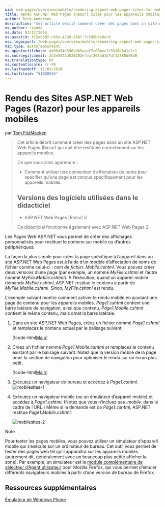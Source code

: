```yaml
---
uid: web-pages/overview/mobile/rendering-aspnet-web-pages-sites-for-mobile-devices
title: Rendu ASP.NET Web Pages (Razor) Sites pour les appareils mobiles | Microsoft Docs
author: Rick-Anderson
description: 'Cet article décrit comment créer des pages dans un site ASP.NET Web Pages (Razor) qui doit être restituée correctement sur les appareils mobiles. Vous allez découvrir : comment vous...'
ms.author: riande
ms.date: 02/17/2014
ms.assetid: f15ab392-c05e-4269-83bf-7c6d2b8c8ec8
msc.legacyurl: /web-pages/overview/mobile/rendering-aspnet-web-pages-sites-for-mobile-devices
msc.type: authoredcontent
ms.openlocfilehash: dd06a54d396bd85eeef7c004ee115828d541a2c1
ms.sourcegitcommit: 2d3e5422d530203efdaf2014d1d7df31f88d08d0
ms.translationtype: MT
ms.contentlocale: fr-FR
ms.lasthandoff: 11/05/2018
ms.locfileid: "51020935"
---
```

<a name="rendering-aspnet-web-pages-razor-sites-for-mobile-devices"></a>Rendu des Sites ASP.NET Web Pages (Razor) pour les appareils mobiles
====================
par [Tom FitzMacken](https://github.com/tfitzmac)

> Cet article décrit comment créer des pages dans un site ASP.NET Web Pages (Razor) qui doit être restituée correctement sur les appareils mobiles.
> 
> Ce que vous allez apprendre :
> 
> - Comment utiliser une convention d’affectation de noms pour spécifier qu’une page est conçue spécifiquement pour les appareils mobiles.
>   
> 
> ## <a name="software-versions-used-in-the-tutorial"></a>Versions des logiciels utilisées dans le didacticiel
> 
> 
> - ASP.NET Web Pages (Razor) 3
>   
> 
> Ce didacticiel fonctionne également avec ASP.NET Web Pages 2.


Les Pages Web ASP.NET vous permet de créer des affichages personnalisés pour restituer le contenu sur mobile ou d’autres périphériques.

La façon la plus simple pour créer la page spécifique à l’appareil dans un site ASP.NET Web Pages est à l’aide d’un modèle d’affectation de noms de fichier comme celui-ci : <em>nom de fichier.</em> <em>Mobile</em><em>.cshtml</em>. Vous pouvez créer deux versions d’une page (par exemple, un nommé <em>MyFile.cshtml</em> et l’autre nommé <em>MyFile.Mobile.cshtml</em>). À l’exécution, quand un appareil mobile demande <em>MyFile.cshtml</em>, ASP.NET restitue le contenu à partir de <em>MyFile.Mobile.cshtml</em>. Sinon, <em>MyFile.cshtml</em> est rendu.

L’exemple suivant montre comment activer le rendu mobile en ajoutant une page de contenu pour les appareils mobiles. *Page1.cshtml* contient une barre latérale de navigation, ainsi que contenu. *Page1.Mobile.cshtml* contient le même contenu, mais omet la barre latérale.

1. Dans un site ASP.NET Web Pages, créez un fichier nommé *Page1.cshtml* et remplacez le contenu actuel par le balisage suivant.

    [!code-html[Main](rendering-aspnet-web-pages-sites-for-mobile-devices/samples/sample1.html)]
2. Créez un fichier nommé *Page1.Mobile.cshtml* et remplacez le contenu existant par le balisage suivant. Notez que la version mobile de la page omet la section de navigation pour optimiser le rendu sur un écran plus petit.

    [!code-html[Main](rendering-aspnet-web-pages-sites-for-mobile-devices/samples/sample2.html)]
3. Exécutez un navigateur de bureau et accédez à *Page1.cshtml*. ![mobilesites-1](rendering-aspnet-web-pages-sites-for-mobile-devices/_static/image1.png)
4. Exécutez un navigateur mobile (ou un émulateur d’appareil mobile) et accédez à *Page1.cshtml*. (Notez que vous n’incluez pas *.mobile.* dans le cadre de l’URL.) Même si la demande est de *Page1.cshtml*, ASP.NET restitue *Page1.Mobile.cshtml*.

    ![mobilesites-2](rendering-aspnet-web-pages-sites-for-mobile-devices/_static/image2.png)

> [!NOTE]
> Pour tester les pages mobiles, vous pouvez utiliser un simulateur d’appareil mobile qui s’exécute sur un ordinateur de bureau. Cet outil vous permet de tester des pages web tel qu’il apparaîtra sur les appareils mobiles (autrement dit, généralement avec un beaucoup plus petite afficher la zone). Par exemple, un simulateur est le [module complémentaire de sélecteur d’Agent utilisateur](http://addons.mozilla.org/firefox/addon/user-agent-switcher/) pour Mozilla Firefox, qui vous permet d’émuler différents navigateurs mobiles à partir d’une version de bureau de Firefox.


<a id="Additional_Resources"></a>
## <a name="additional-resources"></a>Ressources supplémentaires


[Émulateur de Windows Phone](https://msdn.microsoft.com/library/ff402563(v=VS.92).aspx)
